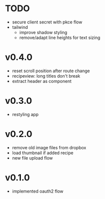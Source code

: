 # TODO
- secure client secret with pkce flow
- tailwind
  - improve shadow styling
  - remove/adapt line heights for text sizing

# v0.4.0
- reset scroll position after route change
- recipeview: long titles don't break
- extract header as component
# v0.3.0
- restyling app
# v0.2.0
- remove old image files from dropbox
- load thumbnail if added recipe
- new file upload flow
# v0.1.0
- implemented oauth2 flow